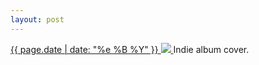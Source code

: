 ```yaml
---
layout: post
---
```


<p>
  <a href="/340">
    <time>{{ page.date | date: "%e %B %Y" }}</time>
    <img src="https://s3.amazonaws.com/life.aaronjgreenberg.com/340.jpg">
  </a>
  Indie album cover.
</p>
